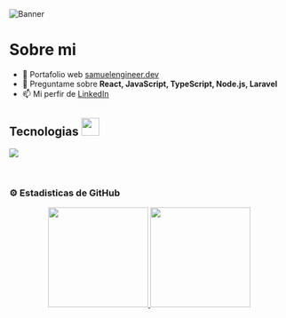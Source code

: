 <!-- # <div align="center">Hola, soy [Samuel Aquino](https://sm-portfolio-main.netlify.app)👋</div> -->
<img src="https://res.cloudinary.com/dkqnylg6o/image/upload/v1709133022/smbanner2_hcuowt.png" alt="Banner"/> 

<br/>

# Sobre mi 

<!--# - 💻 Estoy participando actualmente en [No Country](https://www.nocountry.tech/) -->
- 💎 Portafolio web [samuelengineer.dev](https://samuelengineer.dev)
- 💬 Preguntame sobre **React, JavaScript, TypeScript, Node.js, Laravel**
- 📫 Mi perfir de [LinkedIn](https://www.linkedin.com/in/samuel-jose-aquino-andujar-76a165223/)

<h2>Tecnologias <img src = "https://media2.giphy.com/media/QssGEmpkyEOhBCb7e1/giphy.gif?cid=ecf05e47a0n3gi1bfqntqmob8g9aid1oyj2wr3ds3mg700bl&rid=giphy.gif" width = 32px></h2>
<!--tech stack icons-->
<p align="left">
  <a href="https://skillicons.dev">
    <img src="https://skillicons.dev/icons?i=html,css,react,js,ts,redux,nodejs,express,laravel,mysql,mongodb,firebase,git,github,postman,vscode,bash&perline=12" />
  </a>
</p>
<br>

### ⚙️ Estadisticas de GitHub 

<p align="center">
  <a href="https://github.com/samuelengineerdev">
    <img height="180em" src="https://github-readme-stats-eight-theta.vercel.app/api?username=samuelengineerdev&show_icons=true&theme=algolia&include_all_commits=true&count_private=true"/>
    <img height="180em" src="https://github-readme-stats-eight-theta.vercel.app/api/top-langs/?username=samuelengineerdev&layout=compact&langs_count=8&theme=algolia"/>
  </a>
</p>

<!--

**samuelengineerdev/samuelengineerdev** is a ✨ _special_ ✨ repository because its `README.md` (this file) appears on your GitHub profile.

Here are some ideas to get you started:


-->
